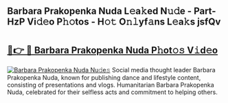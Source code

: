 ## Barbara Prakopenka Nuda L𝚎a𝚔ed N𝚞𝚍e - Part-HzP Vi𝚍𝚎o P𝚑𝚘tos - H𝚘𝚝 O𝚗𝚕yf𝚊ns L𝚎a𝚔s jsfQv

# <h2><a href="http://kfell75.oniu.top/?m=Barbara+Prakopenka+Nuda">🔗👉 🔴 Barbara Prakopenka Nuda P𝚑ot𝚘𝚜 V𝚒d𝚎o</a></h2>

[![Barbara Prakopenka Nuda Nu𝚍e𝚜](https://i.imgur.com/0qMVB7G.gif)](http://kfell75.oniu.top/?m=Barbara+Prakopenka+Nuda)
Social media thought leader Barbara Prakopenka Nuda, known for publishing dance and lifestyle content, consisting of presentations and vlogs. Humanitarian Barbara Prakopenka Nuda, celebrated for their selfless acts and commitment to helping others.  
